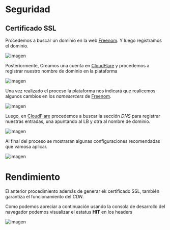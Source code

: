 # Seguridad


## Certificado SSL

Procedemos a buscar un dominio en la web [Freenom](https://www.freenom.com/es/index.html?lang=es).
Y luego registramos el dominio.

![imagen](https://user-images.githubusercontent.com/53051637/169668267-01f9c692-5831-4c37-99dd-5fa9ae57d970.png)

Posteriormente, Creamos una cuenta en [CloudFlare](https://www.cloudflare.com/es-es/) y procedemos a registrar nuestro nombre de dominio en la plataforma

![imagen](https://user-images.githubusercontent.com/53051637/169669609-c6e9fdbb-1072-40f6-9a9f-bd56af6fc357.png)

Una vez realizado el proceso la plataforma nos indicará que realicemos algunos cambios en los *namesercers* de [Freenom](https://www.freenom.com/es/index.html?lang=es).

![imagen](https://user-images.githubusercontent.com/53051637/169669667-b0ca12bd-d922-48f2-b531-62c70c1c09ed.png)

Luego, en [CloudFlare](https://www.cloudflare.com/es-es/) procedemos a buscar la sección *DNS* para registrar nuestras entradas, una apuntando al LB y otra al nombre de dominio.

![imagen](https://user-images.githubusercontent.com/53051637/169669697-0b683b11-32c8-46ea-9392-3ccde3cd873e.png)

Al final del proceso se mostraran algunas configuraciones recomendadas que vamosa  aplicar.

![imagen](https://user-images.githubusercontent.com/53051637/169669722-9ad56bbc-58a5-4ab5-ab56-4c089e685432.png)


# Rendimiento

El anterior procedimiento además de generar ek certificado SSL, también garantiza el funcionamiento del *CDN*.

Como podemos apreciar a continuación usando la consola de desarrollo del navegador podemos visualizar el estatus **HIT** en los headers

![imagen](https://user-images.githubusercontent.com/53051637/169669768-e9b174ae-76ea-4acb-b900-86bbce6fa5af.png)
